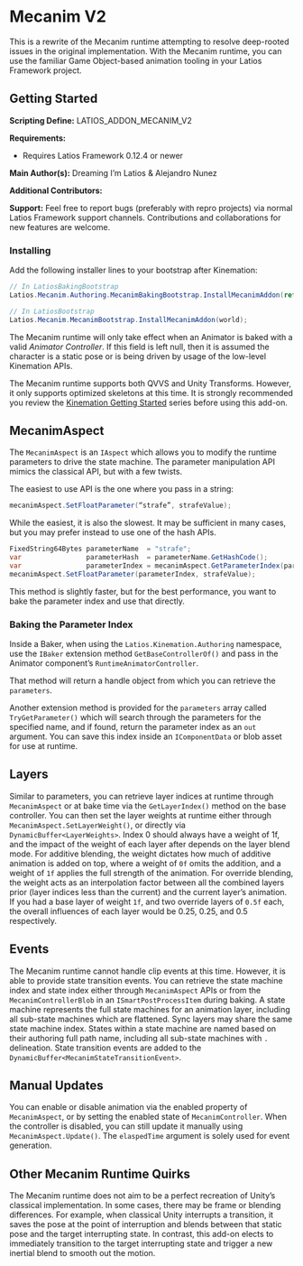 # Mecanim V2

This is a rewrite of the Mecanim runtime attempting to resolve deep-rooted
issues in the original implementation. With the Mecanim runtime, you can use the
familiar Game Object-based animation tooling in your Latios Framework project.

## Getting Started

**Scripting Define:** LATIOS_ADDON_MECANIM_V2

**Requirements:**

-   Requires Latios Framework 0.12.4 or newer

**Main Author(s):** Dreaming I’m Latios & Alejandro Nunez

**Additional Contributors:**

**Support:** Feel free to report bugs (preferably with repro projects) via
normal Latios Framework support channels. Contributions and collaborations for
new features are welcome.

### Installing

Add the following installer lines to your bootstrap after Kinemation:

```csharp
// In LatiosBakingBootstrap
Latios.Mecanim.Authoring.MecanimBakingBootstrap.InstallMecanimAddon(ref context);

// In LatiosBootstrap
Latios.Mecanim.MecanimBootstrap.InstallMecanimAddon(world);
```

The Mecanim runtime will only take effect when an Animator is baked with a valid
*Animator Controller*. If this field is left null, then it is assumed the
character is a static pose or is being driven by usage of the low-level
Kinemation APIs.

The Mecanim runtime supports both QVVS and Unity Transforms. However, it only
supports optimized skeletons at this time. It is strongly recommended you review
the [Kinemation Getting
Started](https://github.com/Dreaming381/Latios-Framework-Documentation/blob/main/Kinemation%20Animation%20and%20Rendering/Getting%20Started%20-%20Part%201.md)
series before using this add-on.

## MecanimAspect

The `MecanimAspect` is an `IAspect` which allows you to modify the runtime
parameters to drive the state machine. The parameter manipulation API mimics the
classical API, but with a few twists.

The easiest to use API is the one where you pass in a string:

```csharp
mecanimAspect.SetFloatParameter(“strafe”, strafeValue);
```

While the easiest, it is also the slowest. It may be sufficient in many cases,
but you may prefer instead to use one of the hash APIs.

```csharp
FixedString64Bytes parameterName  = "strafe";
var                parameterHash  = parameterName.GetHashCode();
var                parameterIndex = mecanimAspect.GetParameterIndex(parameterHash);
mecanimAspect.SetFloatParameter(parameterIndex, strafeValue);
```

This method is slightly faster, but for the best performance, you want to bake
the parameter index and use that directly.

### Baking the Parameter Index

Inside a Baker, when using the `Latios.Kinemation.Authoring` namespace, use the
`IBaker` extension method `GetBaseControllerOf()` and pass in the Animator
component’s `RuntimeAnimatorController`.

That method will return a handle object from which you can retrieve the
`parameters`.

Another extension method is provided for the `parameters` array called
`TryGetParameter()` which will search through the parameters for the specified
name, and if found, return the parameter index as an `out` argument. You can
save this index inside an `IComponentData` or blob asset for use at runtime.

## Layers

Similar to parameters, you can retrieve layer indices at runtime through
`MecanimAspect` or at bake time via the `GetLayerIndex()` method on the base
controller. You can then set the layer weights at runtime either through
`MecanimAspect.SetLayerWeight()`, or directly via `DynamicBuffer<LayerWeights>`.
Index 0 should always have a weight of 1f, and the impact of the weight of each
layer after depends on the layer blend mode. For additive blending, the weight
dictates how much of additive animation is added on top, where a weight of `0f`
omits the addition, and a weight of `1f` applies the full strength of the
animation. For override blending, the weight acts as an interpolation factor
between all the combined layers prior (layer indices less than the current) and
the current layer’s animation. If you had a base layer of weight `1f`, and two
override layers of `0.5f` each, the overall influences of each layer would be
0.25, 0.25, and 0.5 respectively.

## Events

The Mecanim runtime cannot handle clip events at this time. However, it is able
to provide state transition events. You can retrieve the state machine index and
state index either through `MecanimAspect` APIs or from the
`MecanimControllerBlob` in an `ISmartPostProcessItem` during baking. A state
machine represents the full state machines for an animation layer, including all
sub-state machines which are flattened. Sync layers may share the same state
machine index. States within a state machine are named based on their authoring
full path name, including all sub-state machines with `.` delineation. State
transition events are added to the `DynamicBuffer<MecanimStateTransitionEvent>`.

## Manual Updates

You can enable or disable animation via the enabled property of `MecanimAspect`,
or by setting the enabled state of `MecanimController`. When the controller is
disabled, you can still update it manually using `MecanimAspect.Update()`. The
`elaspedTime` argument is solely used for event generation.

## Other Mecanim Runtime Quirks

The Mecanim runtime does not aim to be a perfect recreation of Unity’s classical
implementation. In some cases, there may be frame or blending differences. For
example, when classical Unity interrupts a transition, it saves the pose at the
point of interruption and blends between that static pose and the target
interrupting state. In contrast, this add-on elects to immediately transition to
the target interrupting state and trigger a new inertial blend to smooth out the
motion.
